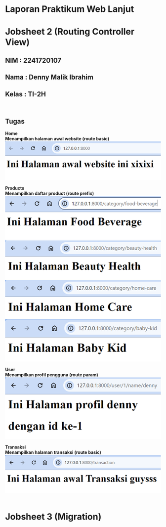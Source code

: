 <div>

# <strong> Laporan Praktikum Web Lanjut </strong>

# <strong> Jobsheet 2 (Routing Controller View) </strong>

## <strong>NIM : 2241720107 <br>

## <strong>Nama : Denny Malik Ibrahim <br>

## <strong>Kelas : TI-2H

</div align=center>

<br>

## Tugas

Home <br>
Menampilkan halaman awal website (route basic)
![alt text](images/image.png)

Products <br>
Menampilkan daftar product (route prefix)
![alt text](images/image-1.png)
![alt text](images/image-2.png)
![alt text](images/image-3.png)
![alt text](images/image-4.png)

User <br>
Menampilkan profil pengguna (route param)
![alt text](images/image-5.png)

Transaksi <br>
Menampilkan halaman transaksi (route basic)
![alt text](images/image-6.png)
<br>
<br>

<div>

# Jobsheet 3 (Migration)

</div>
